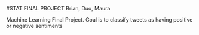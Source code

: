 #STAT FINAL PROJECT
Brian, Duo, Maura

Machine Learning Final Project. Goal is to classify tweets as having positive or negative sentiments
